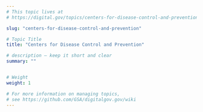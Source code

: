 ```yaml
---
# This topic lives at
# https://digital.gov/topics/centers-for-disease-control-and-prevention

slug: "centers-for-disease-control-and-prevention"

# Topic Title
title: "Centers for Disease Control and Prevention"

# description — keep it short and clear
summary: ""


# Weight
weight: 1

# For more information on managing topics,
# see https://github.com/GSA/digitalgov.gov/wiki
---
```

